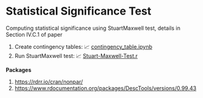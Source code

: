 # Statistical Significance Test 

Computing statistical significance using StuartMaxwell test, details in Section IV.C.1 of paper

1. Create contingency tables: :chart_with_upwards_trend: [contingency_table.ipynb](https://github.com/manjaryp/GANvsGraphicsvsReal/blob/main/Statistical%20significance/contingency_table.ipynb)  </br>
2. Run StuartMaxwell test: :chart_with_upwards_trend: [Stuart-Maxwell-Test.r](https://github.com/manjaryp/GANvsGraphicsvsReal/blob/main/Statistical%20significance/Stuart-Maxwell-Test.r) 

**Packages** </br>
1. https://rdrr.io/cran/nonpar/ </br>
2. https://www.rdocumentation.org/packages/DescTools/versions/0.99.43 </br>
